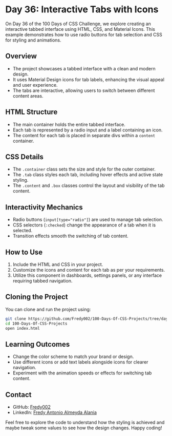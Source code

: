 # Day 36: Interactive Tabs with Icons

On Day 36 of the 100 Days of CSS Challenge, we explore creating an interactive tabbed interface using HTML, CSS, and Material Icons. This example demonstrates how to use radio buttons for tab selection and CSS for styling and animations.

## Overview

- The project showcases a tabbed interface with a clean and modern design.
- It uses Material Design icons for tab labels, enhancing the visual appeal and user experience.
- The tabs are interactive, allowing users to switch between different content areas.

## HTML Structure

- The main container holds the entire tabbed interface.
- Each tab is represented by a radio input and a label containing an icon.
- The content for each tab is placed in separate divs within a `content` container.

## CSS Details

- The `.container` class sets the size and style for the outer container.
- The `.tab` class styles each tab, including hover effects and active state styling.
- The `.content` and `.box` classes control the layout and visibility of the tab content.

## Interactivity Mechanics

- Radio buttons (`input[type="radio"]`) are used to manage tab selection.
- CSS selectors (`:checked`) change the appearance of a tab when it is selected.
- Transition effects smooth the switching of tab content.

## How to Use

1. Include the HTML and CSS in your project.
2. Customize the icons and content for each tab as per your requirements.
3. Utilize this component in dashboards, settings panels, or any interface requiring tabbed navigation.

## Cloning the Project

You can clone and run the project using:

```bash
git clone https://github.com/Fredy002/100-Days-Of-CSS-Projects/tree/day_31-40/day_36
cd 100-Days-Of-CSS-Projects
open index.html
```

## Learning Outcomes

- Change the color scheme to match your brand or design.
- Use different icons or add text labels alongside icons for clearer navigation.
- Experiment with the animation speeds or effects for switching tab content.

## Contact

- GitHub: [Fredy002](https://github.com/Fredy002)
- LinkedIn: [Fredy Antonio Almeyda Alania](https://www.linkedin.com/in/fredy-antonio-almeyda-alania/)

Feel free to explore the code to understand how the styling is achieved and maybe tweak some values to see how the design changes. Happy coding!
